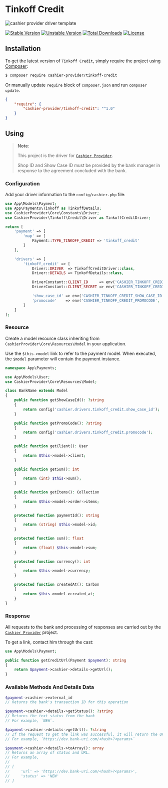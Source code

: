 # Tinkoff Credit

![cashier provider driver template](https://preview.dragon-code.pro/cashier-provider/tinkoff-credit.svg?brand=laravel)

[![Stable Version][badge_stable]][link_packagist]
[![Unstable Version][badge_unstable]][link_packagist]
[![Total Downloads][badge_downloads]][link_packagist]
[![License][badge_license]][link_license]


## Installation

To get the latest version of `Tinkoff Credit`, simply require the project using [Composer](https://getcomposer.org):

```bash
$ composer require cashier-provider/tinkoff-credit
```

Or manually update `require` block of `composer.json` and run `composer update`.

```json
{
    "require": {
        "cashier-provider/tinkoff-credit": "^1.0"
    }
}
```

## Using

> **Note**:
>
> This project is the driver for [`Cashier Provider`](https://github.com/cashier-provider/core).
>
> Shop ID and Show Case ID must be provided by the bank manager in response to the agreement concluded with the bank.


### Configuration

Add your driver information to the `config/cashier.php` file:

```php
use App\Models\Payment;
use App\Payments\Tinkoff as TinkoffDetails;
use CashierProvider\Core\Constants\Driver;
use CashierProvider\Tinkoff\Credit\Driver as TinkoffCreditDriver;

return [
    'payment' => [
        'map' => [
            Payment::TYPE_TINKOFF_CREDIT => 'tinkoff_credit'
        ]
    ],

    'drivers' => [
        'tinkoff_credit' => [
            Driver::DRIVER  => TinkoffCreditDriver::class,
            Driver::DETAILS => TinkoffDetails::class,

            DriverConstant::CLIENT_ID     => env('CASHIER_TINKOFF_CREDIT_CLIENT_ID'),
            DriverConstant::CLIENT_SECRET => env('CASHIER_TINKOFF_CREDIT_PASSWORD'),

            'show_case_id' => env('CASHIER_TINKOFF_CREDIT_SHOW_CASE_ID'),
            'promocode'    => env('CASHIER_TINKOFF_CREDIT_PROMOCODE', 'default'),
        ]
    ]
];
```

### Resource

Create a model resource class inheriting from `CashierProvider\Core\Resources\Model` in your application.

Use the `$this->model` link to refer to the payment model. When executed, the `$model` parameter will contain the payment instance.

```php
namespace App\Payments;

use App\Models\User;
use CashierProvider\Core\Resources\Model;

class BankName extends Model
{
    public function getShowCaseId(): ?string
    {
        return config('cashier.drivers.tinkoff_credit.show_case_id');
    }

    public function getPromoCode(): ?string
    {
        return config('cashier.drivers.tinkoff_credit.promocode');
    }

    public function getClient(): User
    {
        return $this->model->client;
    }

    public function getSum(): int
    {
        return (int) $this->sum();
    }

    public function getItems(): Collection
    {
        return $this->model->order->items;
    }

    protected function paymentId(): string
    {
        return (string) $this->model->id;
    }

    protected function sum(): float
    {
        return (float) $this->model->sum;
    }

    protected function currency(): int
    {
        return $this->model->currency;
    }

    protected function createdAt(): Carbon
    {
        return $this->model->created_at;
    }
}
```

### Response

All requests to the bank and processing of responses are carried out by the [`Cashier Provider`](https://github.com/cashier-provider/core) project.

To get a link, contact him through the cast:

```php
use App\Models\Payment;

public function getCreditUrl(Payment $payment): string
{
    return $payment->cashier->details->getUrl();
}
```

### Available Methods And Details Data

```php
$payment->cashier->external_id
// Returns the bank's transaction ID for this operation

$payment->cashier->details->getStatus(): ?string
// Returns the text status from the bank
// For example, `NEW`.

$payment->cashier->details->getUrl(): ?string
// If the request to get the link was successful, it will return the URL
// For example, `https://dev.bank-uri.com/<hash>?<params>`

$payment->cashier->details->toArray(): array
// Returns an array of status and URL.
// For example,
//
// [
//     'url' => 'https://dev.bank-uri.com/<hash>?<params>',
//     'status' => 'NEW'
// ]
```

[badge_downloads]:      https://img.shields.io/packagist/dt/cashier-provider/tinkoff-credit.svg?style=flat-square

[badge_license]:        https://img.shields.io/packagist/l/cashier-provider/tinkoff-credit.svg?style=flat-square

[badge_stable]:         https://img.shields.io/github/v/release/cashier-provider/tinkoff-credit?label=stable&style=flat-square

[badge_unstable]:       https://img.shields.io/badge/unstable-dev--main-orange?style=flat-square

[link_license]:         LICENSE

[link_packagist]:       https://packagist.org/packages/cashier-provider/tinkoff-credit
